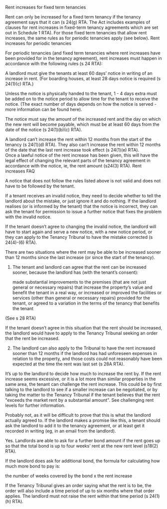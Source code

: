 
Rent increases for fixed term tenancies

Rent can only be increased for a fixed term tenancy if the tenancy agreement says that it can (s 24(g) RTA. The Act includes examples of clauses for rent increases in fixed-term tenancy agreements which are set out in Schedule 1 RTA). For those fixed term tenancies that allow rent increases, the same rules as for periodic tenancies apply (see below).
Rent increases for periodic tenancies

For periodic tenancies (and fixed term tenancies where rent increases have been provided for in the tenancy agreement), rent increases must happen in accordance with the following rules (s 24 RTA):
 

A landlord must give the tenants at least 60 days’ notice in writing of an increase in rent. (For boarding houses, at least 28 days notice is required (s 24(1)(c) RTA.) 

Unless the notice is physically handed to the tenant, 1 - 4 days extra must be added on to the notice period to allow time for the tenant to receive the notice. (The exact number of days depends on how the notice is served - more information can be found here). 

The notice must say the amount of the increased rent and the day on which the new rent will become payable, which must be at least 60 days from the date of the notice (s 24(1)(b)(c) RTA).

A landlord can’t increase the rent within 12 months from the start of the tenancy (s 24(1)(d) RTA). They also can’t increase the rent within 12 months of the date that the last rent increase took effect (s 24(1)(e) RTA).  
Once a lawful notice of the rent increase has been given, this will have the legal effect of changing the relevant parts of the tenancy agreement in accordance with the notice, ie, the rent amount (s24(3) RTA).
Rent increases FAQ

A notice that does not follow the rules listed above is not valid and does not have to be followed by the tenant. 

If a tenant receives an invalid notice, they need to decide whether to tell the landlord about the mistake, or just ignore it and do nothing. If the landlord realises (or is informed by the tenant) that the notice is incorrect, they can ask the tenant for permission to issue a further notice that fixes the problem with the invalid notice. 

If the tenant doesn’t agree to changing the invalid notice, the landlord will have to start again and serve a new notice, with a new notice period, or they can apply to the Tenancy Tribunal to have the mistake corrected (s 24(4)-(6) RTA).  

There are two situations where the rent may be able to be increased sooner than 12 months since the last increase (or since the start of the tenancy).

1. The tenant and landlord can agree that the rent can be increased sooner, because the landlord has (with the tenant’s consent): 

    made substantial improvements to the premises (that are not just general or necessary repairs) that increase the property’s value and benefit the tenant in a real way, or
    increased or improved the facilities or services (other than general or necessary repairs) provided for the tenant, or
    agreed to a variation in the terms of the tenancy that benefits the tenant 

(See s 28 RTA)

If the tenant doesn’t agree in this situation that the rent should be increased, the landlord would have to apply to the Tenancy Tribunal seeking an order that the rent be increased. 

2. The landlord can also apply to the Tribunal to have the rent increased sooner than 12 months if the landlord has had unforeseen expenses in relation to the property, and those costs could not reasonably have been expected at the time the rent was last set (s 28A RTA). 

It’s up to the landlord to decide how much to increase the rent by. If the rent increase seems excessive, or it is a lot more than similar properties in the same area, the tenant can challenge the rent increase. This could be by first talking to the landlord to see if a smaller increase can be negotiated, or by taking the matter to the Tenancy Tribunal if the tenant believes that the rent "exceeds the market rent by a substantial amount". See challenging rent levels for further information.  

Probably not, as it will be difficult to prove that this is what the landlord actually agreed to. If the landlord makes a promise like this, a tenant should ask the landlord to add it to the tenancy agreement, or at least get it recorded in writing (eg, in an email from the landlord).

Yes. Landlords are able to ask for a further bond amount if the rent goes up so that the total bond is up to four weeks’ rent at the new rent level (s18(2) RTA).

If the landlord does ask for additional bond, the formula for calculating how much more bond to pay is: 

the number of weeks covered by the bond   x   the rent increase

If the Tenancy Tribunal gives an order saying what the rent is to be, the order will also include a time period of up to six months where that order applies. The landlord must not raise the rent within that time period (s 24(1)(h) RTA).
